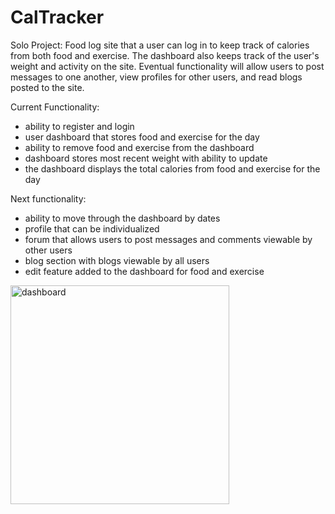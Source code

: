 # CalTracker
Solo Project: Food log site that a user can log in to keep track of calories from both food and exercise.  The dashboard also keeps track of the user's weight and activity on the site.  Eventual functionality will allow users to post messages to one another, view profiles for other users, and read blogs posted to the site. 

Current Functionality: 
- ability to register and login
- user dashboard that stores food and exercise for the day
- ability to remove food and exercise from the dashboard
- dashboard stores most recent weight with ability to update
- the dashboard displays the total calories from food and exercise for the day

Next functionality:
- ability to move through the dashboard by dates
- profile that can be individualized
- forum that allows users to post messages and comments viewable by other users
- blog section with blogs viewable by all users
- edit feature added to the dashboard for food and exercise

<img src="CalTracker/images/project_dashboard" width="350" title="dashboard">
